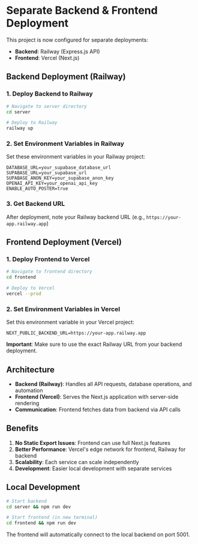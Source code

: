 # Separate Backend & Frontend Deployment

This project is now configured for separate deployments:
- **Backend**: Railway (Express.js API)
- **Frontend**: Vercel (Next.js)

## Backend Deployment (Railway)

### 1. Deploy Backend to Railway

```bash
# Navigate to server directory
cd server

# Deploy to Railway
railway up
```

### 2. Set Environment Variables in Railway

Set these environment variables in your Railway project:

```
DATABASE_URL=your_supabase_database_url
SUPABASE_URL=your_supabase_url
SUPABASE_ANON_KEY=your_supabase_anon_key
OPENAI_API_KEY=your_openai_api_key
ENABLE_AUTO_POSTER=true
```

### 3. Get Backend URL

After deployment, note your Railway backend URL (e.g., `https://your-app.railway.app`)

## Frontend Deployment (Vercel)

### 1. Deploy Frontend to Vercel

```bash
# Navigate to frontend directory
cd frontend

# Deploy to Vercel
vercel --prod
```

### 2. Set Environment Variables in Vercel

Set this environment variable in your Vercel project:

```
NEXT_PUBLIC_BACKEND_URL=https://your-app.railway.app
```

**Important**: Make sure to use the exact Railway URL from your backend deployment.

## Architecture

- **Backend (Railway)**: Handles all API requests, database operations, and automation
- **Frontend (Vercel)**: Serves the Next.js application with server-side rendering
- **Communication**: Frontend fetches data from backend via API calls

## Benefits

1. **No Static Export Issues**: Frontend can use full Next.js features
2. **Better Performance**: Vercel's edge network for frontend, Railway for backend
3. **Scalability**: Each service can scale independently
4. **Development**: Easier local development with separate services

## Local Development

```bash
# Start backend
cd server && npm run dev

# Start frontend (in new terminal)
cd frontend && npm run dev
```

The frontend will automatically connect to the local backend on port 5001. 